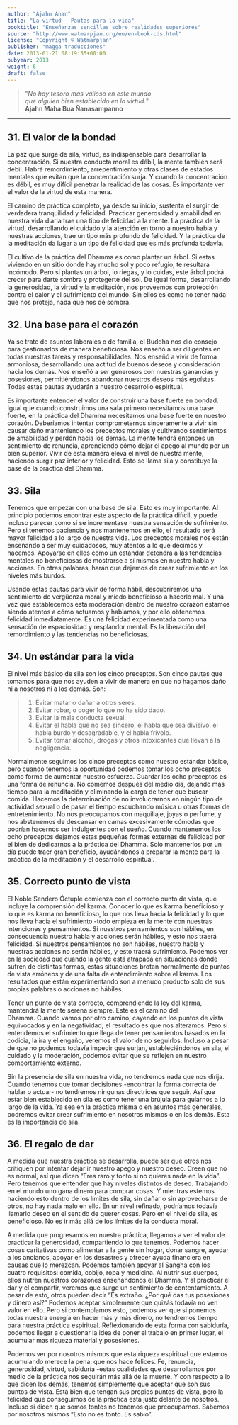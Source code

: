 ```yaml
---
author: "Ajahn Anan"
title: "La virtud - Pautas para la vida"
booktitle: "Enseñanzas sencillas sobre realidades superiores"
source: "http://www.watmarpjan.org/en/en-book-cds.html"
license: "Copyright © Watmarpjan"
publisher: "magga traducciones"
date: 2013-01-21 08:19:55+00:00
pubyear: 2013 
weight: 6
draft: false
---
```


> "*No hay tesoro más valioso en este mundo  
> que alguien bien establecido en la virtud.*"  
> **Ajahn Maha Bua Ñanasampanno**  

---

## 31. El valor de la bondad  

La paz que surge de sila, virtud, es indispensable para desarrollar la concentración. Si nuestra conducta moral es débil, la mente también será débil. Habrá remordimiento, arrepentimiento y otras clases de estados mentales que evitan que la concentración surja. Y cuando la concentración es débil, es muy difícil penetrar la realidad de las cosas. Es importante ver el valor de la virtud de esta manera.  

El camino de práctica completo, ya desde su inicio, sustenta el surgir de verdadera tranquilidad y felicidad. Practicar generosidad y amabilidad en nuestra vida diaria trae una tipo de felicidad a la mente. La práctica de la virtud, desarrollando el cuidado y la atención en torno a nuestro habla y nuestras acciones, trae un tipo más profundo de felicidad. Y la práctica de la meditación da lugar a un tipo de felicidad que es más profunda todavía.  

El cultivo de la práctica del Dhamma es como plantar un árbol. Si estas viviendo en un sitio donde hay mucho sol y poco refugio, te resultará incómodo. Pero si plantas un árbol, lo riegas, y lo cuidas, este árbol podrá crecer para darte sombra y protegerte del sol. De igual forma, desarrollando la generosidad, la virtud y la meditación, nos proveemos con protección contra el calor y el sufrimiento del mundo. Sin ellos es como no tener nada que nos proteja, nada que nos dé sombra.  

## 32. Una base para el corazón  

Ya se trate de asuntos laborales o de familia, el Buddha nos dio consejo para gestionarlos de manera beneficiosa. Nos enseñó a ser diligentes en todas nuestras tareas y responsabilidades. Nos enseñó a vivir de forma armoniosa, desarrollando una actitud de buenos deseos y consideración hacia los demás. Nos enseñó a ser generosos con nuestras ganancias y posesiones, permitiéndonos abandonar nuestros deseos más egoístas. Todas estas pautas ayudarán a nuestro desarrollo espiritual.  

Es importante entender el valor de construir una base fuerte en bondad. Igual que cuando construimos una sala primero necesitamos una base fuerte, en la práctica del Dhamma necesitamos una base fuerte en nuestro corazón. Deberíamos intentar comprometernos sinceramente a vivir sin causar daño manteniendo los preceptos morales y cultivando sentimientos de amabilidad y perdón hacia los demás. La mente tendrá entonces un sentimiento de renuncia, aprendiendo cómo dejar el apego al mundo por un bien superior. Vivir de esta manera eleva el nivel de nuestra mente, haciendo surgir paz interior y felicidad. Esto se llama sila y constituye la base de la práctica del Dhamma. 

## 33. Sila  

Tenemos que empezar con una base de sila. Esto es muy importante. Al principio podemos encontrar este aspecto de la práctica difícil, y puede incluso parecer como si se incrementase nuestra sensación de sufrimiento. Pero si tenemos paciencia y nos mantenemos en ello, el resultado será mayor felicidad a lo largo de nuestra vida. Los preceptos morales nos están enseñando a ser muy cuidadosos, muy atentos a lo que decimos y hacemos. Apoyarse en ellos como un estándar detendrá a las tendencias mentales no beneficiosas de mostrarse a sí mismas en nuestro habla y acciones. En otras palabras, harán que dejemos de crear sufrimiento en los niveles más burdos.  

Usando estas pautas para vivir de forma hábil, descubriremos una sentimiento de vergüenza moral y miedo beneficioso a hacerlo mal. Y una vez que establecemos esta moderación dentro de nuestro corazón estamos siendo atentos a cómo actuamos y hablamos, y por ello obtenemos felicidad inmediatamente. Es una felicidad experimentada como una sensación de espaciosidad y resplandor mental. Es la liberación del remordimiento y las tendencias no beneficiosas.  

## 34. Un estándar para la vida  

El nivel más básico de sila son los cinco preceptos. Son cinco pautas que tomamos para que nos ayuden a vivir de manera en que no hagamos daño ni a nosotros ni a los demás. Son:  

>  1. Evitar matar o dañar a otros seres.  
>  2. Evitar robar, o coger lo que no ha sido dado.  
>  3. Evitar la mala conducta sexual.  
>  4. Evitar el habla que no sea sincero, el habla que sea divisivo, el habla burdo y desagradable, y el habla frívolo.  
>  5. Evitar tomar alcohol, drogas y otros intoxicantes que llevan a la negligencia.  

Normalmente seguimos los cinco preceptos como nuestro estándar básico, pero cuando tenemos la oportunidad podemos tomar los ocho preceptos como forma de aumentar nuestro esfuerzo. Guardar los ocho preceptos es una forma de renuncia. No comemos después del medio día, dejando más tiempo para la meditación y eliminando la carga de tener que buscar comida. Hacemos la determinación de no involucrarnos en ningún tipo de actividad sexual o de pasar el tiempo escuchando música u otras formas de entretenimiento. No nos preocupamos con maquillaje, joyas o perfume, y nos abstenemos de descansar en camas excesivamente cómodas que podrían hacernos ser indulgentes con el sueño. Cuando mantenemos los ocho preceptos dejamos estas pequeñas formas externas de felicidad por el bien de dedicarnos a la práctica del Dhamma. Solo mantenerlos por un día puede traer gran beneficio, ayudándonos a preparar la mente para la práctica de la meditación y el desarrollo espiritual.  

## 35. Correcto punto de vista  

El Noble Sendero Óctuple comienza con el correcto punto de vista, que incluye la comprensión del karma. Conocer lo que es karma beneficioso y lo que es karma no beneficioso, lo que nos lleva hacia la felicidad y lo que nos lleva hacia el sufrimiento -todo empieza en la mente con nuestras intenciones y pensamientos. Si nuestros pensamientos son hábiles, en consecuencia nuestro habla y acciones serán hábiles, y esto nos traerá felicidad. Si nuestros pensamientos no son hábiles, nuestro habla y nuestras acciones no serán hábiles, y esto traerá sufrimiento. Podemos ver en la sociedad que cuando la gente está atrapada en situaciones donde sufren de distintas formas, estas situaciones brotan normalmente de puntos de vista erróneos y de una falta de entendimiento sobre el karma. Los resultados que están experimentando son a menudo producto solo de sus propias palabras o acciones no hábiles.  

Tener un punto de vista correcto, comprendiendo la ley del karma, mantendrá la mente serena siempre. Este es el camino del Dhamma. Cuando vamos por otro camino, cayendo en los puntos de vista equivocados y en la negatividad, el resultado es que nos alteramos. Pero si entendemos el sufrimiento que llega de tener pensamientos basados en la codicia, la ira y el engaño, veremos el valor de no seguirlos. Incluso a pesar de que no podemos todavía impedir que surjan, estableciéndonos en sila, el cuidado y la moderación, podemos evitar que se reflejen en nuestro comportamiento externo.  

Sin la presencia de sila en nuestra vida, no tendremos nada que nos dirija. Cuando tenemos que tomar decisiones -encontrar la forma correcta de hablar o actuar- no tendremos ningunas directrices que seguir. Así que estar bien establecido en sila es como tener una brújula para guiarnos a lo largo de la vida. Ya sea en la práctica misma o en asuntos más generales, podremos evitar crear sufrimiento en nosotros mismos o en los demás. Esta es la importancia de sila.  

## 36. El regalo de dar  

A medida que nuestra práctica se desarrolla, puede ser que otros nos critiquen por intentar dejar ir nuestro apego y nuestro deseo. Creen que no es normal, así que dicen “Eres raro y tonto si no quieres nada en la vida”. Pero tenemos que entender que hay niveles distintos de deseo. Trabajando en el mundo uno gana dinero para comprar cosas. Y mientras estemos haciendo esto dentro de los límites de sila, sin dañar o sin aprovecharse de otros, no hay nada malo en ello. En un nivel refinado, podríamos todavía llamarlo deseo en el sentido de querer cosas. Pero en el nivel de sila, es beneficioso. No es ir más allá de los límites de la conducta moral.  

A medida que progresamos en nuestra práctica, llegamos a ver el valor de practicar la generosidad, compartiendo lo que tenemos. Podemos hacer cosas caritativas como alimentar a la gente sin hogar, donar sangre, ayudar a los ancianos, apoyar en los desastres y ofrecer ayuda financiera en causas que lo merezcan. Podemos también apoyar al Sangha con los cuatro requisitos: comida, cobijo, ropa y medicina. Al nutrir sus cuerpos, ellos nutren nuestros corazones enseñándonos el Dhamma. Y al practicar el dar y el compartir, veremos que surge un sentimiento de contentamiento. A pesar de esto, otros pueden decir “Es extraño. ¿Por qué das tus posesiones y dinero así?” Podemos aceptar simplemente que quizás todavía no ven valor en ello. Pero si contemplamos esto, podemos ver que si ponemos todas nuestra energía en hacer más y más dinero, no tendremos tiempo para nuestra práctica espiritual. Reflexionando de esta forma con sabiduría, podemos llegar a cuestionar la idea de poner el trabajo en primer lugar, el acumular mas riqueza material y posesiones.  

Podemos ver por nosotros mismos que esta riqueza espiritual que estamos acumulando merece la pena, que nos hace felices. Fe, renuncia, generosidad, virtud, sabiduría -estas cualidades que desarrollamos por medio de la práctica nos seguirán más allá de la muerte. Y con respecto a lo que dicen los demás, tenemos simplemente que aceptar que son sus puntos de vista. Está bien que tengan sus propios puntos de vista, pero la felicidad que conseguimos de la práctica está justo delante de nosotros. Incluso si dicen que somos tontos no tenemos que preocuparnos. Sabemos por nosotros mismos “Esto no es tonto. Es sabio”.  
